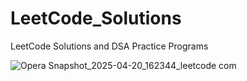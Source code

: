 # LeetCode_Solutions
LeetCode Solutions and DSA Practice Programs

![Opera Snapshot_2025-04-20_162344_leetcode com](https://github.com/user-attachments/assets/5924cca5-671c-4d69-a470-9e4093fb375b)
